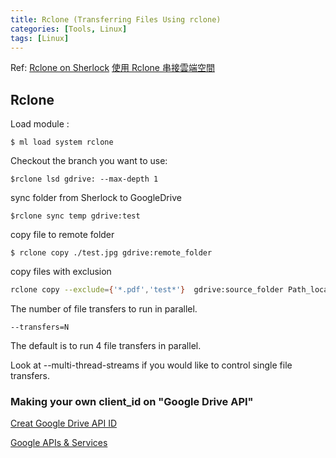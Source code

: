 ```yaml
---
title: Rclone (Transferring Files Using rclone)
categories: [Tools, Linux]
tags: [Linux]
---
```

Ref: [Rclone on Sherlock](https://www.sherlock.stanford.edu/docs/software/using/rclone/?h=rclone#connection)
[使用 Rclone 串接雲端空間](https://www.google.com/url?sa=t&rct=j&q=&esrc=s&source=web&cd=&cad=rja&uact=8&ved=2ahUKEwil3Pv57-H7AhW_RTABHeG1DUkQFnoECBUQAQ&url=https%3A%2F%2Fiservice.nchc.org.tw%2Fdownload_file.php%3Ff%3D5G7AkAdcLrsExQugX1yjaY6h1__l9FM_rN4sIIhOhaKvd4nSrAmTh9Ifu5_uLRnsvtXStxkPNcGXxFoLkEIJOw&usg=AOvVaw1bqFdNwGXtIeNChqC-Lb5V)


## Rclone

Load module :
```console
$ ml load system rclone
```

Checkout the branch you want to use:
```console
$rclone lsd gdrive: --max-depth 1
```

sync folder from Sherlock to GoogleDrive
```console
$rclone sync temp gdrive:test
```

copy file to remote folder
```console
$ rclone copy ./test.jpg gdrive:remote_folder
```
copy files with exclusion
```bash
rclone copy --exclude={'*.pdf','test*'}  gdrive:source_folder Path_local_folder 
```
The number of file transfers to run in parallel.
``` 
--transfers=N
```
The default is to run 4 file transfers in parallel.

Look at --multi-thread-streams if you would like to control single file transfers.



### Making your own client_id on "Google Drive API"
[Creat Google Drive API ID](https://rclone.org/drive/#making-your-own-client-id)

[Google APIs & Services](https://console.cloud.google.com/apis/)


